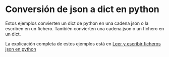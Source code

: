 # Conversión de json a dict en python

Estos ejemplos convierten un dict de python en una cadena json o la escriben en un fichero. También convierten una cadena json o un fichero en un dict.

La explicación completa de estos ejemplos está en [Leer y escribir ficheros json en python](https://chuwiki.chuidiang.org/index.php?title=Leer_y_escribir_ficheros_json_en_python)